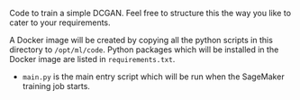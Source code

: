 Code to train a simple DCGAN. Feel free to structure this the way you like to cater to your requirements. 

A Docker image will be created by copying all the python scripts in this directory to `/opt/ml/code`. Python packages which will be installed in the Docker image are listed in `requirements.txt`.

* `main.py` is the main entry script which will be run when the SageMaker training job starts.